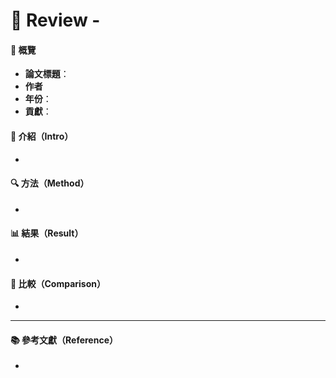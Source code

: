 # 📃 Review  -

#### 📑 概覽
- **論文標題**：
- **作者**
- **年份**：
- **貢獻**：

#### 🌟 介紹（Intro）
- 

#### 🔍 方法（Method）
- 

#### 📊 結果（Result）
- 

#### 🔄 比較（Comparison）
- 

---

#### 📚 參考文獻（Reference）
- 
